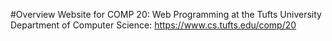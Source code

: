 #Overview
Website for COMP 20: Web Programming at the Tufts University Department of Computer Science: https://www.cs.tufts.edu/comp/20

